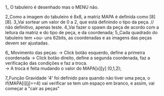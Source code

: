 1_ O tabuleiro é desenhado mas o MENU não.

2_Como a imagem do tabuleiro é 8x8, a matriz MAPA é definida como [8][8].
3_Vai sortear um valor de 0 a 2, que está definindo o tipo da peça. // não definitivo, apenas teste.
4_Vai fazer o spawn da peça de acordo com a leitura da matriz e do tipo de peça, e da coordenada;
5_Cada quadrado do tabuleiro tem +ou- uns 62bits, as coordenadas e as imagens das peças devem ser ajustadas.

6_ Movimento das peças: 
    -> Click botão esquerdo, define a  primeira coordenada
    -> Click botão direito, define a segunda coordenada, faz a verificação das condições e faz a troca.    
    -> A troca é feita mudando o valor do MAPA[x][y] (0,1,2);


7_Função Gravidade
    '4' foi definido para quando não tiver uma peça,  o if(MAPA[i][j]==4) vai verificar se tem um espaço em branco, e assim, vai começar a "cair as peças"

    